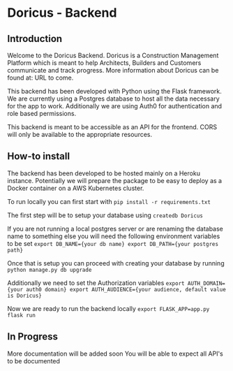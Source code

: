 # Doricus - Backend

## Introduction
Welcome to the Doricus Backend. Doricus is a Construction Management Platform which is meant to help Architects, Builders and Customers communicate and track progress. More information about Doricus can be found at: URL to come. 

This backend has been developed with Python using the Flask framework. We are currently using a Postgres database to host all the data necessary for the app to work. 
Additionally we are using Auth0 for authentication and role based permissions.

This backend is meant to be accessible as an API for the frontend. CORS will only be available to the appropriate resources.

## How-to install
The backend has been developed to be hosted mainly on a Heroku instance. Potentially we will prepare the package to be easy to deploy as a Docker container on a AWS Kubernetes cluster.

To run locally you can first start with 
`
pip install -r requirements.txt
`

The first step will be to setup your database using
`
createdb Doricus
`

If you are not running a local postgres server or are renaming the database name to something else you will need the following environment variables to be set
`
export DB_NAME={your db name}
export DB_PATH={your postgres path}
`

Once that is setup you can proceed with creating your database by running
`
python manage.py db upgrade
`

Additionally we need to set the Authorization variables
`
export AUTH_DOMAIN={your auth0 domain}
export AUTH_AUDIENCE={your audience, default value is Doricus}
`

Now we are ready to run the backend locally
`
export FLASK_APP=app.py
flask run
`

## In Progress
More documentation will be added soon
You will be able to expect all API's to be documented